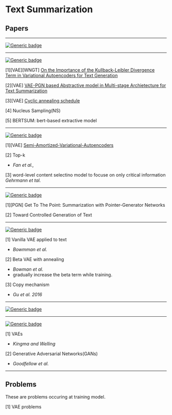 # Text Summarization



## Papers
---

[![Generic badge](https://img.shields.io/badge/Year-2020-<COLOR>.svg)](https://shields.io/)


---

[![Generic badge](https://img.shields.io/badge/Year-2019-<COLOR>.svg)](https://shields.io/)



[1][VAE][WNGT] [On the Importance of the Kullback-Leibler Divergence Term in Variational Autoencoders for Text Generation](https://github.com/fxnnxc/text_summarization/blob/main/study/2019/On-the-Importance-of-the-Kullback-Leibler-Divergence-Term-in-Variational-Autoencoders-for-Text-Generation.md)
  
[2][VAE] [VAE-PGN based Abstractive model in Multi-stage Archietecture for Text Summarization](https://github.com/fxnnxc/text_summarization/blob/main/study/2019/VAE-PGN%20based%20Abstractive%20model%20in%20Multi-stage%20Archietecture%20for%20Text%20Summarization.md)

[3][VAE] [Cyclic annealing schedule](https://github.com/fxnnxc/text_summarization/blob/main/study/2019/Cyclical%20Annealing%20Schedule.md)


[4] Nucleus Sampling(NS)

[5] BERTSUM: bert-based extractive model

---

[![Generic badge](https://img.shields.io/badge/Year-2018-<COLOR>.svg)](https://shields.io/)


[1][VAE] [Semi-Amortized-Variational-Autoencoders](https://github.com/fxnnxc/text_summarization/blob/main/study/2018/Semi-Amortized-Variational-Autoencoders.md)

[2] Top-k
* *Fan et al.,*

[3] word-level content selectino model to focuse on only critical information
*Gehrmann et tal.*

---

[![Generic badge](https://img.shields.io/badge/Year-2017-<COLOR>.svg)](https://shields.io/)


[1][PGN] Get To The Point: Summarization with Pointer-Generator Networks

[2] Toward Controlled Generation of Text


---

[![Generic badge](https://img.shields.io/badge/Year-2016-<COLOR>.svg)](https://shields.io/)


[1] Vanilla VAE applied to text 
* *Bowmman et al.*

[2] Beta VAE with annealing 
* *Bowman et al.*
* gradually increase the beta term while training.

[3] Copy mechanism
* *Gu et al. 2016*

---

[![Generic badge](https://img.shields.io/badge/Year-2015-<COLOR>.svg)](https://shields.io/)


---
[![Generic badge](https://img.shields.io/badge/Year-2014-<COLOR>.svg)](https://shields.io/)


[1] VAEs
* *Kingma and Welling*

[2] Generative Adversarial Networks(GANs)
* *Goodfellow et al.*


---

## Problems

These are problems occuring at training model. 

[1] VAE problems
